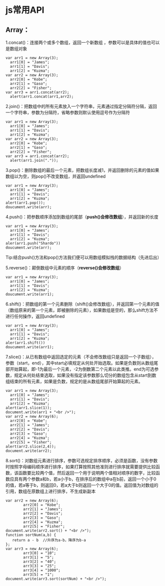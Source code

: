 # js常用API

## Array：

1.concat\(\)：连接两个或多个数组，返回一个新数组 ，参数可以是具体的值也可以是数组对象

```
var arr1 = new Array(3);
  arr1[0] = "James";
  arr1[1] = "Davis";
  arr1[2] = "Kuzma";
var arr2 = new Array(3);
  arr2[0] = "Kobe";
  arr2[1] = "Gaso";
  arr2[2] = "Fisher";
var arr3 = arr1.concat(arr2);
  alert(arr1.concat(arr1,arr2);
```

2.join\(\)：把数组中的所有元素放入一个字符串，元素通过指定分隔符分隔，返回一个字符串，参数为分隔符，省略参数则默认使用逗号作为分隔符

```
var arr1 = new Array(3);
  arr1[0] = "James";
  arr1[1] = "Davis";
  arr1[2] = "Kuzma";
var arr2 = new Array(3);
  arr2[0] = "Kobe";
  arr2[1] = "Gaso";
  arr2[2] = "Fisher";
var arr3 = arr1.concat(arr2);
  alert(arr1.join("."));
```

3.pop\(\)：删除数组的最后一个元素，把数组长度减1，并返回删除的元素的值如果数组以为空，则pop\(\)不改变数组，并返回undefined

```
var arr1 = new Array(3);
  arr1[0] = "James";
  arr1[1] = "Davis";
  arr1[2] = "Kuzma";
alert(arr1.pop());
doucument.write(arr);
```

4.push\(\)：把参数顺序添加到数组的尾部（**push\(\)会修改数组**），并返回新的长度

```
var arr1 = new Array(3);
  arr1[0] = "James";
  arr1[1] = "Davis";
  arr1[2] = "Kuzma";
aler(arr1.push("Shardo"))
doucument.write(arr);
```

Tip:结合push\(\)方法和pop\(\)方法我们便可以用数组模拟栈的数据结构（先进后出）

5.reverse\(\)：颠倒数组中元素的顺序（**reverse\(\)会修改数组**）

```
var arr1 = new Array(3);
  arr1[0] = "James";
  arr1[1] = "Davis";
  arr1[2] = "Kuzma";
doucument.write(arr1);
```

6.shift\(\)：把数组的第一个元素删除（shift\(\)会修改数组），并返回第一个元素的值（数组原来的第一个元素，即被删除的元素），如果数组是空的，那么shift方法不进行任何操作，返回undefined

```
var arr1 = new Array(3);
  arr1[0] = "James";
  arr1[1] = "Davis";
  arr1[2] = "Kuzma";
aler(arr1.shift())
doucument.write(arr1);
```

7.slice\(\)：从已有数组中返回选定的元素（不会修改数组只是返回一个子数组），参数（start，end），其中start必填规定从何处开始选取。如果是负数则从数组尾部开始算起，即-1为最后一个元素，-2为倒数第二个元素以此类推。end为可选参数，规定从何处结束选取，如果没有指定该参数那么切分的数组包含从start到数组结束的所有元素，如果是负数，规定的是从数组尾部开始算起的元素。

```
var arr1 = new Array(3);
  arr1[0] = "James";
  arr1[1] = "Davis";
  arr1[2] = "Kuzma";
alert(arr1.slice(1));
document.write(arr1 + "<br />");
var arr2 = new Array(6);
  arr2[0] = "Kobe";
  arr2[1] = "James";
  arr2[2] = "Davis";
  arr2[3] = "Gaso";
  arr2[4] = "Kuzma";
  arr2[5] = "Fisher";
alert(arr2.slice(2,4));
document.write(arr2);
```

8.sort\(\)：对数组元素进行排序，参数可选规定排序顺序，必须是函数，没有参数时按照字母编码顺序进行排序，如果打算按照其他准则进行排序就需要提供比较函数，该函数要比较两个值，然后返回一个用于说明两个值相对顺序的数字，比较函数应具有两个参数a和b，若a小于b，在排序后的数组中a在b前，返回一个小于0的值，若a等于b，则返回0，若a大于b则返回一个大于0的值。返回值为对数组的引用，数组在原数组上进行排序，不生成新副本

```
var arr2 = new Array(6);
        arr2[0] = "Kobe";
        arr2[1] = "James";
        arr2[2] = "Davis";
        arr2[3] = "Gaso";
        arr2[4] = "Kuzma";
        arr2[5] = "Fisher";
document.write(arr2.sort() + "<br />");
function sortNum(a,b) {
   return a - b  //升序为a-b，降序为b-a
};
var arr3 = new Array(6);
        arr3[0] = "10";
        arr3[1] = "5";
        arr3[2] = "40";
        arr3[3] = "25";
        arr3[4] = "1000";
        arr3[5] = "1";
document.write(arr3.sort(sortNum) + "<br />");
```




